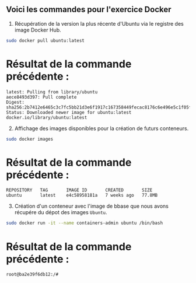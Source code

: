## Voici les commandes pour l'exercice Docker

1. Récupération de la version la plus récente d'Ubuntu via le registre des image Docker Hub.

```bash
sudo docker pull ubuntu:latest
```

# Résultat de la commande précédente :

```
latest: Pulling from library/ubuntu
aece8493d397: Pull complete 
Digest: sha256:2b7412e6465c3c7fc5bb21d3e6f1917c167358449fecac8176c6e496e5c1f05f
Status: Downloaded newer image for ubuntu:latest
docker.io/library/ubuntu:latest
```


2. Affichage des images disponibles pour la création de futurs conteneurs.

```bash
sudo docker images
```

# Résultat de la commande précédente :

```
REPOSITORY   TAG       IMAGE ID       CREATED       SIZE
ubuntu       latest    e4c58958181a   7 weeks ago   77.8MB
```


3. Création d'un conteneur avec l'image de bbase que nous avons récupére du dépot des images `Ubuntu`.

```bash
sudo docker run -it --name containers-admin ubuntu /bin/bash
```

# Résultat de la commande précédente :

```
root@ba2e39f6db12:/#
```
